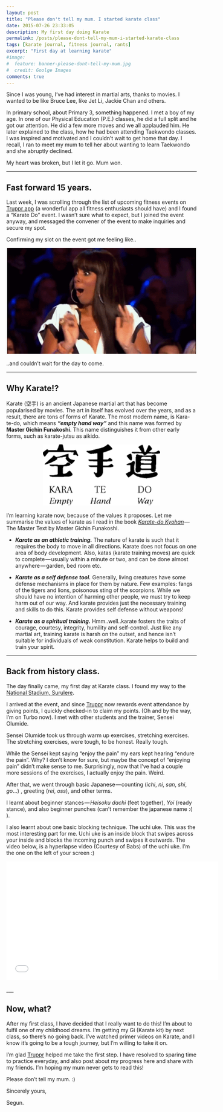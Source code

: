 ```yaml
---
layout: post
title: "Please don't tell my mum. I started karate class"
date: 2015-07-26 23:33:05
description: My first day doing Karate
permalink: /posts/please-dont-tell-my-mum-i-started-karate-class
tags: [karate journal, fitness journal, rants]
excerpt: "First day at learning karate"
#image:
#  feature: banner-please-dont-tell-my-mum.jpg
#  credit: Goolge Images
comments: true
---
```


Since I was young, I’ve had interest in martial arts, thanks to movies. I wanted to be like Bruce Lee, like Jet Li, Jackie Chan and others. 

In primary school, about Primary 3, something happened. I met a boy of my age. In one of our Physical Education (P.E.) classes, he did a full split and he got our attention. He did a few more moves and we all applauded him. He later explained to the class, how he had been attending Taekwondo classes. I was inspired and motivated and I couldn’t wait to get home that day. I recall, I ran to meet my mum to tell her about wanting to learn Taekwondo and she abruptly declined.

My heart was broken, but I let it go. Mum won.

___

## Fast forward 15 years.

Last week, I was scrolling through the list of upcoming fitness events on [Truppr app](https://truppr.com/download) (a wonderful app all fitness enthusiasts should have) and I found a “Karate Do” event. I wasn’t sure what to expect, but I joined the event anyway, and messaged the convener of the event to make inquiries and secure my spot.

Confirming my slot on the event got me feeling like..

<p align="center">
	<img src="/img/please-dont-tell-my-mum-excited.gif">
</p>
..and couldn’t wait for the day to come.

___

## Why Karate!?

Karate (空手) is an ancient Japanese martial art that has become popularised by movies. The art in itself has evolved over the years, and as a result, there are tons of forms of Karate. The most modern name, is Kara-te-do, which means **_“empty hand way”_** and this name was formed by **Master Gichin Funakoshi**. This name distinguishes it from other early forms, such as karate-jutsu as aikido.

<p align="center">
	<img src="/img/karatedo.png">
</p>

I’m learning karate now, because of the values it proposes. Let me summarise the values of karate as I read in the book [*Karate-do Kyohan*](http://www.amazon.com/Karate-Do-Kyohan-The-Master-Text/dp/1568364822) — The Master Text by Master Gichin Funakoshi.

- **_Karate as an athletic training._**
The nature of karate is such that it requires the body to move in all directions. Karate does not focus on one area of body development. Also, katas (karate training moves) are quick to complete — usually within a minute or two, and can be done almost anywhere — garden, bed room etc.

- **_Karate as a self defense tool._**
Generally, living creatures have some defense mechanisms in place for them by nature. Few examples: fangs of the tigers and lions, poisonous sting of the scorpions. While we should have no intention of harming other people, we must try to keep harm out of our way. And karate provides just the necessary training and skills to do this. Karate provides self defense without weapons!

- **_Karate as a spiritual training._**
Hmm..well..karate fosters the traits of courage, courtesy, integrity, humility and self-control. Just like any martial art, training karate is harsh on the outset, and hence isn’t suitable for individuals of weak constitution. Karate helps to build and train your spirit.

___

## Back from history class.

The day finally came, my first day at Karate class. I found my way to the [National Stadium, Surulere](https://www.google.com/maps/place/National+Stadium/@6.49718,3.3649628,18z/data=!3m1!4b1!4m2!3m1!1s0x103b8c6eb757742f:0x2609ea37c744dbf2).

I arrived at the event, and since [Truppr](https://truppr.com) now rewards event attendance by giving points, I quickly checked-in to claim my points. (Oh and by the way, I’m on Turbo now). I met with other students and the trainer, Sensei Olumide.

Sensei Olumide took us through warm up exercises, stretching exercises. The stretching exercises, were tough, to be honest. Really tough.

While the Sensei kept saying “enjoy the pain” my ears kept hearing “endure the pain”. Why? I don’t know for sure, but maybe the concept of “enjoying pain” didn’t make sense to me. Surprisingly, now that I’ve had a couple more sessions of the exercises, I actually enjoy the pain. Weird.

After that, we went through basic Japanese — counting (*ichi*, *ni*, *san*, *shi*, *go*…) , greeting (*rei*, *oss*), and other terms.

I learnt about beginner stances — *Heisoku dachi* (feet together), *Yoi* (ready stance), and also beginner punches (can’t remember the japanese name :( ).

I also learnt about one basic blocking technique. The uchi uke. This was the most interesting part for me. Uchi uke is an inside block that swipes across your inside and blocks the incoming punch and swipes it outwards. The video below, is a hyperlapse video (Courtesy of Babs) of the uchi uke. I’m the one on the left of your screen :)

<p align="center">
	<iframe width="560" height="315" src="//www.youtube.com/embed/xS1buEtwA-0" frameborder="0" allowfullscreen></iframe>
</p>
___

## Now, what?

After my first class, I have decided that I really want to do this! I’m about to fulfil one of my childhood dreams. I’m getting my Gi (Karate kit) by next class, so there’s no going back. I’ve watched primer videos on Karate, and I know it’s going to be a tough journey, but I’m willing to take it on. 

I’m glad [Truppr](https://truppr.com) helped me take the first step. I have resolved to sparing time to practice everyday, and also post about my progress here and share with my friends. I’m hoping my mum never gets to read this!

Please don’t tell my mum. :)

Sincerely yours, 

Segun.
